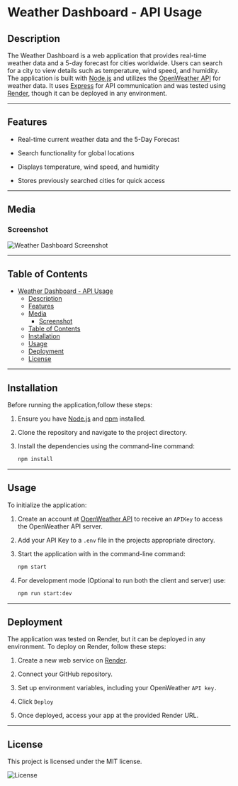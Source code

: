 # Weather Dashboard - API Usage
  
## Description

The Weather Dashboard is a web application that provides real-time weather data and a 5-day forecast for cities worldwide. Users can search for a city to view details such as temperature, wind speed, and humidity. The application is built with [Node.js](https://nodejs.org/en) and utilizes the [OpenWeather API](https://openweathermap.org/api) for weather data. It uses [Express](https://expressjs.com/) for API communication and was tested using [Render](https://render.com/), though it can be deployed in any environment.

 ----

## Features

* Real-time current weather data and the 5-Day Forecast

* Search functionality for global locations

* Displays temperature, wind speed, and humidity

* Stores previously searched cities for quick access
  
----

## Media

### Screenshot

![Weather Dashboard Screenshot](Assets/new-weather-cap.png)

----

## Table of Contents

- [Weather Dashboard - API Usage](#weather-dashboard---api-usage)
  - [Description](#description)
  - [Features](#features)
  - [Media](#media)
    - [Screenshot](#screenshot)
  - [Table of Contents](#table-of-contents)
  - [Installation](#installation)
  - [Usage](#usage)
  - [Deployment](#deployment)
  - [License](#license)

----

## Installation

Before running the application,follow these steps:
  
1. Ensure you have [Node.js](https://nodejs.org/) and [npm](https://www.npmjs.com/) installed.
  
2. Clone the repository and navigate to the project directory.

3. Install the dependencies using the command-line command:

   ```bash
   npm install
   ```

----

## Usage

To initialize the application:

1. Create an account at [OpenWeather API](https://openweathermap.org/api) to receive an ```APIKey``` to access the OpenWeather API server.

2. Add your API Key to a ```.env``` file in the projects appropriate directory.

3. Start the application with in the command-line command:
  
   ```bash
   npm start
   ```
  
4. For development mode (Optional to run both the client and server) use:
  
   ```bash
   npm run start:dev
   ```

----

## Deployment

The application was tested on Render, but it can be deployed in any environment. To deploy on Render, follow these steps:

1. Create a new web service on [Render](https://render.com/).

2. Connect your GitHub repository.

3. Set up environment variables, including your OpenWeather ```API key.```

4. Click ```Deploy```

5. Once deployed, access your app at the provided Render URL.

----

## License

This project is licensed under the MIT license.

![License](https://img.shields.io/badge/license-MIT-blue.svg)
